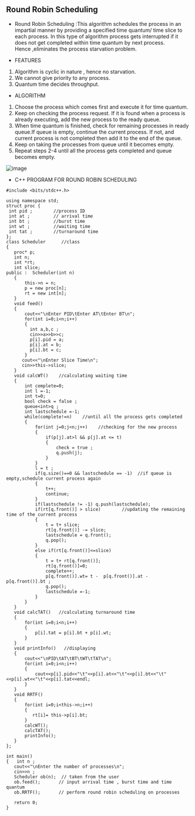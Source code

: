 ## Round Robin Scheduling 

- Round Robin Scheduling :This algorithm schedules the process in an impartial manner by providing a specified time quantum/ time slice to each process. In this type of algorithm process gets interrupted if it does not get completed within time quantum by next process.</br> Hence ,eliminates the process starvation problem.
  
 - FEATURES</br>
 1. Algorithm is cyclic in nature , hence no starvation.
 2. We cannot give priority to any process.
 3. Quantum time decides throughput.

 - ALGORITHM </br>
 1. Choose the process which comes first and execute it for time quantum.
 2. Keep on checking the process request. If it is found when a process is already executing, add the new process to the ready queue.
 3. When time quantum is finished, check for remaining processes in ready queue.If queue is empty, continue the current process. If not, and current process is not completed then add it to the end of the queue.
 4. Keep on taking the processes from queue until it becomes empty.
 5. Repeat steps 2-4 until all the process gets completed and queue becomes empty.

 ![image](https://www.gatevidyalay.com/wp-content/uploads/2018/10/Round-Robin-Scheduling.png)

 - C++ PROGRAM FOR ROUND ROBIN SCHEDULING
 ```
 #include <bits/stdc++.h>

using namespace std;
struct proc {
  int pid ;        //process ID
  int at ;         // arrival time
  int bt ;         //burst time
  int wt ;         //waiting time
  int tat ;        //turnaround time
};
class Scheduler      //class
{
    proc* p;
    int n;
    int *rt;
    int slice;
public :  Scheduler(int n)
    {
        this->n = n;
        p = new proc[n];
        rt = new int[n];
    }
    void feed()
    {
        cout<<"\nEnter PID\tEnter AT\tEnter BT\n";
        for(int i=0;i<n;i++)
        {
          int a,b,c ;
          cin>>a>>b>>c;
          p[i].pid = a;
          p[i].at = b;
          p[i].bt = c;
        }
       cout<<"\nEnter Slice Time\n";
       cin>>this->slice;
    }
    void calcWT()    //calculating waiting time
    {
        int complete=0;
        int l =-1;
        int t=0;
        bool check = false ;
        queue<int>q ;
        int lastschedule =-1;
        while(complete!=n)    //until all the process gets completed
        {
            for(int j=0;j<n;j++)    //checking for the new process
            {
                if(p[j].at>l && p[j].at <= t)
                {
                    check = true ;
                    q.push(j);
                }
            }
            l = t ;
            if(q.size()==0 && lastschedule == -1)  //if queue is empty,schedule current process again
            {
                t++;
                continue;
            }
            if(lastschedule != -1) q.push(lastschedule);
            if(rt[q.front()] > slice)        //updating the remaining time of the current process
            {
                t = t+ slice;
                rt[q.front()] -= slice;
                lastschedule = q.front();
                q.pop();
            }
            else if(rt[q.front()]<=slice)
            {
                t = t+ rt[q.front()];
                rt[q.front()]=0;
                complete++;
                p[q.front()].wt= t -  p[q.front()].at -  p[q.front()].bt ;
                q.pop();
                lastschedule =-1;
            }
        }
    }
    void calcTAT()   //calculating turnaround time
    {
        for(int i=0;i<n;i++)
        {
            p[i].tat = p[i].bt + p[i].wt;
        }
    }
    void printInfo()   //displaying 
    {
        cout<<"\nPID\tAT\tBT\tWT\tTAT\n";
        for(int i=0;i<n;i++)
        {
            cout<<p[i].pid<<"\t"<<p[i].at<<"\t"<<p[i].bt<<"\t"<<p[i].wt<<"\t"<<p[i].tat<<endl;
        }
    }
    void RRTF()
    {
        for(int i=0;i<this->n;i++)
        {
           rt[i]= this->p[i].bt;
        }
        calcWT();
        calcTAT();
        printInfo();
    }
};

int main()
{   int n ;
    cout<<"\nEnter the number of processes\n";
    cin>>n ;
    Scheduler ob(n);  // taken from the user
    ob.feed();       // input arrival time , burst time and time quantum
    ob.RRTF();       // perform round robin scheduling on processes

    return 0;
}
```

 
